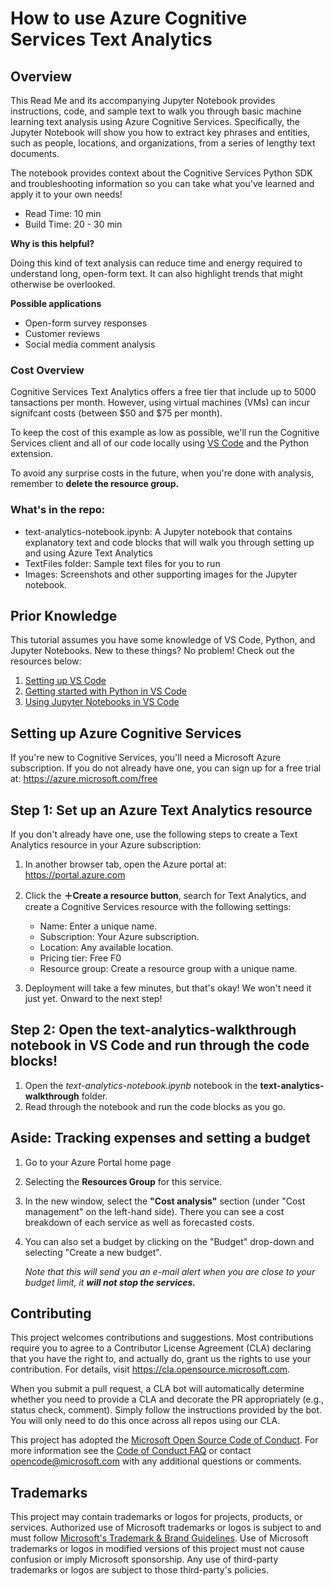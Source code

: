 # How to use Azure Cognitive Services Text Analytics

## Overview
This Read Me and its accompanying Jupyter Notebook provides instructions, code, and sample text to walk you through basic machine learning text analysis using Azure Cognitive Services. Specifically, the Jupyter Notebook will show you how to extract key phrases and entities, such as people, locations, and organizations, from a series of lengthy text documents. 

The notebook provides context about the Cognitive Services Python SDK and troubleshooting information so you can take what you've learned and apply it to your own needs! 

* Read Time: 10 min
* Build Time: 20 - 30 min

**Why is this helpful?** 

Doing this kind of text analysis can reduce time and energy required to understand long, open-form text. It can also highlight trends that might otherwise be overlooked. 

**Possible applications**
* Open-form survey responses
* Customer reviews
* Social media comment analysis 

### Cost Overview
Cognitive Services Text Analytics offers a free tier that include up to 5000 tansactions per month. However, using virtual machines (VMs) can incur signifcant costs (between $50 and $75 per month). 

To keep the cost of this example as low as possible, we'll run the Cognitive Services client and all of our code locally using [VS Code](https://code.visualstudio.com/Download) and the Python extension. 

To avoid any surprise costs in the future, when you're done with analysis, remember to **delete the resource group.**

### What's in the repo:
* text-analytics-notebook.ipynb: A Jupyter notebook that contains explanatory text and code blocks that will walk you through setting up and using Azure Text Analytics
* TextFiles folder: Sample text files for you to run
* Images: Screenshots and other supporting images for the Jupyter notebook.

## Prior Knowledge
This tutorial assumes you have some knowledge of VS Code, Python, and Jupyter Notebooks. New to these things? No problem! Check out the resources below:
1. [Setting up VS Code](https://code.visualstudio.com/docs/setup/setup-overview)
1. [Getting started with Python in VS Code](https://code.visualstudio.com/docs/python/python-tutorial)
1. [Using Jupyter Notebooks in VS Code](https://code.visualstudio.com/docs/python/jupyter-support)

## Setting up Azure Cognitive Services
If you're new to Cognitive Services, you'll need a Microsoft Azure subscription. If you do not already have one, you can sign up for a free trial at: https://azure.microsoft.com/free 

## Step 1: Set up an Azure Text Analytics resource
If you don't already have one, use the following steps to create a Text Analytics resource in your Azure subscription:

1. In another browser tab, open the Azure portal at: https://portal.azure.com
1. Click the **＋Create a resource button**, search for Text Analytics, and create a Cognitive Services resource with the following settings:
    * Name: Enter a unique name.
    * Subscription: Your Azure subscription.
    * Location: Any available location.
    * Pricing tier: Free F0
    * Resource group: Create a resource group with a unique name.

1. Deployment will take a few minutes, but that's okay! We won't need it just yet. Onward to the next step!

## Step 2: Open the text-analytics-walkthrough notebook in VS Code and run through the code blocks!

1. Open the *text-analytics-notebook.ipynb* notebook in the **text-analytics-walkthrough** folder. 
1. Read through the notebook and run the code blocks as you go.

## Aside: Tracking expenses and setting a budget

1.  Go to your Azure Portal home page
2. Selecting the **Resources Group** for this service.
3. In the new window, select the **"Cost analysis"** section (under "Cost management" on the left-hand side). 
There you can see a cost breakdown of each service as well as forecasted costs.
4. You can also set a budget by clicking on the "Budget" drop-down and selecting "Create a new budget". 

    *Note that this will send you an e-mail alert when you are close to your budget limit, it **will not stop the services.***

## Contributing

This project welcomes contributions and suggestions.  Most contributions require you to agree to a
Contributor License Agreement (CLA) declaring that you have the right to, and actually do, grant us
the rights to use your contribution. For details, visit https://cla.opensource.microsoft.com.

When you submit a pull request, a CLA bot will automatically determine whether you need to provide
a CLA and decorate the PR appropriately (e.g., status check, comment). Simply follow the instructions
provided by the bot. You will only need to do this once across all repos using our CLA.

This project has adopted the [Microsoft Open Source Code of Conduct](https://opensource.microsoft.com/codeofconduct/).
For more information see the [Code of Conduct FAQ](https://opensource.microsoft.com/codeofconduct/faq/) or
contact [opencode@microsoft.com](mailto:opencode@microsoft.com) with any additional questions or comments.

## Trademarks

This project may contain trademarks or logos for projects, products, or services. Authorized use of Microsoft 
trademarks or logos is subject to and must follow 
[Microsoft's Trademark & Brand Guidelines](https://www.microsoft.com/en-us/legal/intellectualproperty/trademarks/usage/general).
Use of Microsoft trademarks or logos in modified versions of this project must not cause confusion or imply Microsoft sponsorship.
Any use of third-party trademarks or logos are subject to those third-party's policies.
